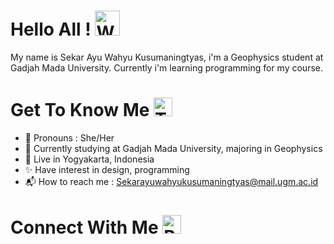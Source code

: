 # Hello All ! <img src="https://raw.githubusercontent.com/Tarikul-Islam-Anik/Animated-Fluent-Emojis/master/Emojis/Hand%20gestures/Waving%20Hand%20Medium-Light%20Skin%20Tone.png" alt="Waving Hand Medium-Light Skin Tone" width="40" height="40" />

My name is Sekar Ayu Wahyu Kusumaningtyas, i'm a Geophysics student at Gadjah Mada University. Currently i'm learning programming for my course.

# Get To Know Me <img src="https://raw.githubusercontent.com/Tarikul-Islam-Anik/Animated-Fluent-Emojis/master/Emojis/Smilies/Thinking%20Face.png" alt="Thinking Face" width="30" height="30" />
- 👩 Pronouns : She/Her
- 🏫 Currently studying at Gadjah Mada University, majoring in Geophysics
- 📍 Live in Yogyakarta, Indonesia
- ✨ Have interest in design, programming
- 📬 How to reach me : <Sekarayuwahyukusumaningtyas@mail.ugm.ac.id>

# Connect With Me <img src="https://raw.githubusercontent.com/Tarikul-Islam-Anik/Animated-Fluent-Emojis/master/Emojis/People/Busts%20in%20Silhouette.png" alt="Busts in Silhouette" width="30" height="30" />

[![<Gmail>](https://img.shields.io/badge/Gmail-4db8ff?style=for-the-badge&logo=Gmail&logoColor=white)](Sekarayuwahyukusumaningtyas@mail.ugm.ac.id)
[![<Linkedin>](https://img.shields.io/badge/Linked_in-0099ff?style=for-the-badge&logo=Linkedin&logoColor=white)](https://linkedin.com/in/sekar-ayu-wahyu-kusumaningtyas-1a64a4273/)
[![<discord>](https://img.shields.io/badge/Discord-006bb3?style=for-the-badge&logo=discord&logoColor=white)](https://discordapp.com/users/632140522525556776)
[![<Instagram>](https://img.shields.io/badge/Instagram-003d66?style=for-the-badge&logo=Instagram&logoColor=white)](https://instagram.com/skarru?igshid=OGQ5ZDc2ODk2ZA==)
